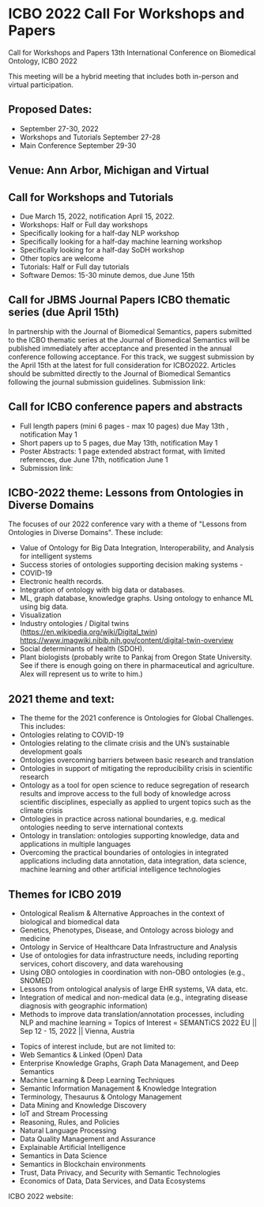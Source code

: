 # ICBO 2022 Call For Workshops and Papers

Call for Workshops and Papers
13th International Conference on Biomedical Ontology, ICBO 2022

This meeting will be a hybrid meeting that includes both in-person and virtual participation. 

## Proposed Dates: 
- September 27-30, 2022
- Workshops and Tutorials September 27-28
- Main Conference September 29-30

## Venue: Ann Arbor, Michigan and Virtual

## Call for Workshops and Tutorials
- Due March 15, 2022, notification April 15, 2022.
- Workshops: Half or Full day workshops
- Specifically looking for a half-day NLP workshop
- Specifically looking for a half-day machine learning workshop
- Specifically looking for a half-day SoDH workshop
- Other topics are welcome
- Tutorials: Half or Full day tutorials
- Software Demos: 15-30 minute demos, due June 15th

## Call for JBMS Journal Papers ICBO thematic series (due April 15th)
In partnership with the Journal of Biomedical Semantics, papers submitted to the ICBO thematic series at the Journal of Biomedical Semantics will be published immediately after acceptance and presented in the annual conference following acceptance. For this track, we suggest submission by the April 15th at the latest for full consideration for ICBO2022. Articles should be submitted directly to the Journal of Biomedical Semantics following the journal submission guidelines.
Submission link:

## Call for ICBO conference papers and abstracts 
- Full length papers (mini 6 pages - max 10 pages) due May 13th , notification May 1
- Short papers up to 5 pages, due May 13th, notification May 1
- Poster Abstracts:  1 page extended abstract format, with limited references, due June 17th, notification June 1
- Submission link:

## ICBO-2022 theme: Lessons from Ontologies in Diverse Domains 

The focuses of our 2022 conference vary with a theme of "Lessons from Ontologies in Diverse Domains". 
These include:
- Value of Ontology for Big Data Integration, Interoperability, and Analysis for intelligent systems
- Success stories of ontologies supporting decision making systems - 
- COVID-19 
- Electronic health records. 
- Integration of ontology with big data or databases. 
- ML, graph database, knowledge graphs. Using ontology to enhance ML using big data.
- Visualization
- Industry ontologies / Digital twins (https://en.wikipedia.org/wiki/Digital_twin) https://www.imagwiki.nibib.nih.gov/content/digital-twin-overview 
- Social determinants of health (SDOH).
- Plant biologists (probably write to Pankaj from Oregon State University. See if there is enough going on there in pharmaceutical and agriculture. Alex will represent us to write to him.) 

## 2021 theme and text:
- The theme for the 2021 conference is Ontologies for Global Challenges. This includes: 
- Ontologies relating to COVID-19
- Ontologies relating to the climate crisis and the UN’s sustainable development goals
- Ontologies overcoming barriers between basic research and translation
- Ontologies in support of mitigating the reproducibility crisis in scientific research
- Ontology as a tool for open science to reduce segregation of research results and improve access to the full body of knowledge across scientific disciplines, especially as applied to urgent topics such as the climate crisis
- Ontologies in practice across national boundaries, e.g. medical ontologies needing to serve international contexts
- Ontology in translation: ontologies supporting knowledge, data and applications in multiple languages
- Overcoming the practical boundaries of ontologies in integrated applications including data annotation, data integration, data science, machine learning and other artificial intelligence technologies

## Themes for ICBO 2019
- Ontological Realism & Alternative Approaches in the context of biological and biomedical data
- Genetics, Phenotypes, Disease, and Ontology across biology and medicine
- Ontology in Service of Healthcare Data Infrastructure and Analysis
- Use of ontologies for data infrastructure needs, including reporting services, cohort discovery, and data warehousing
- Using OBO ontologies in coordination with non-OBO ontologies (e.g., SNOMED)
- Lessons from ontological analysis of large EHR systems, VA data, etc.
- Integration of medical and non-medical data (e.g., integrating disease diagnosis with geographic information)
- Methods to improve data translation/annotation processes, including NLP and machine learning
= Topics of Interest = SEMANTiCS 2022 EU || Sep 12 - 15, 2022 || Vienna, Austria
* Topics of interest include, but are not limited to:
* Web Semantics & Linked (Open) Data
* Enterprise Knowledge Graphs, Graph Data Management, and Deep Semantics
* Machine Learning & Deep Learning Techniques
* Semantic Information Management & Knowledge Integration
* Terminology, Thesaurus & Ontology Management
* Data Mining and Knowledge Discovery
* IoT and Stream Processing
* Reasoning, Rules, and Policies
* Natural Language Processing
* Data Quality Management and Assurance
* Explainable Artificial Intelligence
* Semantics in Data Science
* Semantics in Blockchain environments
* Trust, Data Privacy, and Security with Semantic Technologies
* Economics of Data, Data Services, and Data Ecosystems

ICBO 2022 website:
